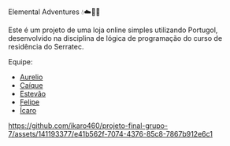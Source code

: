 Elemental Adventures 💧☁️🌱🔥

Este é um projeto de uma loja online simples utilizando Portugol, desenvolvido na disciplina de lógica de programação do curso de residência do Serratec.



Equipe:  

- [Aurelio](https://github.com/netolamela)
- [Caíque](https://github.com/caiquelms)
- [Estevão](https://github.com/Estevao1323)
- [Felipe](https://github.com/sh9bba)
- [Ícaro](https://github.com/ikaro460)


https://github.com/ikaro460/projeto-final-grupo-7/assets/141193377/e41b562f-7074-4376-85c8-7867b912e6c1

## 
